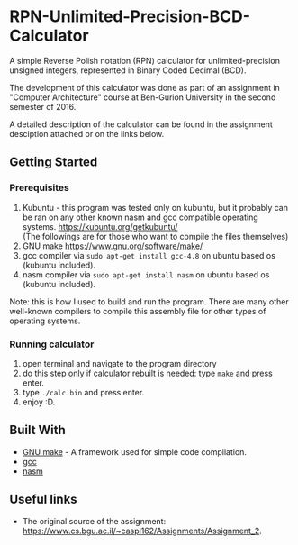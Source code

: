 # RPN-Unlimited-Precision-BCD-Calculator

A simple Reverse Polish notation (RPN) calculator for unlimited-precision unsigned integers, represented in Binary Coded Decimal (BCD).

The development of this calculator was done as part of an assignment in "Computer Architecture" course at Ben-Gurion University in the second semester of 2016.

A detailed description of the calculator can be found in the assignment desciption attached or on the links below.

## Getting Started
### Prerequisites

1. Kubuntu - this program was tested only on kubuntu, but it probably can be ran on any other known nasm and gcc compatible operating systems.
	https://kubuntu.org/getkubuntu/</br>
(The followings are for those who want to compile the files themselves)
2. GNU make
	https://www.gnu.org/software/make/
3. gcc compiler
	via ```sudo apt-get install gcc-4.8``` on ubuntu based os (kubuntu included).
4. nasm compiler
	via ```sudo apt-get install nasm``` on ubuntu based os (kubuntu included).
	
Note: this is how I used to build and run the program. There are many other well-known compilers to compile this assembly file for other types of operating systems.

### Running calculator

1. open terminal and navigate to the program directory
2. do this step only if calculator rebuilt is needed: type `make` and press enter.
3. type `./calc.bin` and press enter.
4. enjoy :D.

## Built With

* [GNU make](https://www.gnu.org/software/make/) - A framework used for simple code compilation.
* [gcc](https://gcc.gnu.org/)
* [nasm](http://www.nasm.us/)

## Useful links

* The original source of the assignment: https://www.cs.bgu.ac.il/~caspl162/Assignments/Assignment_2.
